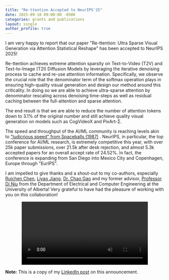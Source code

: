```yaml
---
title: "Re-ttention Accepted to NeurIPS'25"
date: 2025-09-18 09:00:00 -0500
categories: grants and publications
layout: single
author_profile: true
---
```


I am very happy to report that our paper "Re-ttention: Ultra Sparse Visual Generation via Attention Statistical Reshape" has been accepted to NeurIPS 2025!

Re-ttention achieves extreme attention sparsity on Text-to-Video (T2V) and Text-to-Image (T2I) Diffusion Models by leveraging the iterative denoising process to cache and re-use attention information. Specifically, we observe the crucial role that the denominator term of the softmax operation plays in ensuring high-quality visual generation and design our method around this criticality. In doing so we are able to achieve ultra-sparse attention by denominator rescaling across denoising time-steps as well as residual caching between the full-attention and sparse attention.

The end result is that we are able to reduce the number of attention tokens down to 3.1% of the original number and still achieve quality visual generation on models such as CogVideoX and PixArt-Σ.

The speed and throughput of the AI/ML community is reaching levels akin to ["ludicrious speed" from Spaceballs (1987)](https://www.youtube.com/watch?v=NAWL8ejf2nM) . NeurIPS, in particular, the top conference for AI/ML research, is extremely competitive this year, with over 25k paper submissions, over 21.5k after desk rejection, and almost 5.3k accepted papers for an overall accept rate of 24.52%. In fact, the conference is expanding from San Diego into Mexico City and Copenhagen, Europe through "EurIPS".

I am impelled to give thanks and a shout-out to my co-authors, especially [Ruichen Chen](https://scholar.google.com/citations?user=WHiR96wAAAAJ&hl=en&oi=ao), [Liyao Jiang](https://scholar.google.com/citations?user=OSpqcyoAAAAJ&hl=en), [Dr. Chao Gao](https://cgao3.github.io/) and my former advisor, [Professor Di Niu](https://sites.ualberta.ca/~dniu/Homepage/Home.html) from the Department of Electrical and Computer Engineering at the University of Alberta! Very grateful to have had the pleasure of working with you on this collaboration! 

<p align="center">
    <video width="400" controls>
        <source src="/images/Rettention_sloth.mp4" type="video/mp4">
        Your browser does not support the video tag.
    </video>
</p>

**Note:** This is a copy of my [LinkedIn post](https://www.linkedin.com/feed/update/urn:li:activity:7374569785222885376/) on this announcement. 